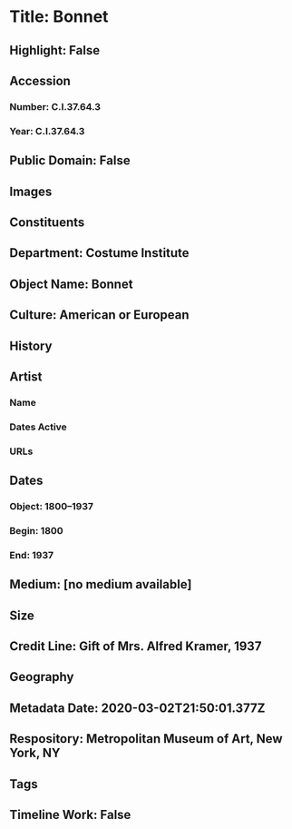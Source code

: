 # Title: Bonnet
## Highlight: False
## Accession
### Number: C.I.37.64.3
### Year: C.I.37.64.3
## Public Domain: False
## Images
## Constituents
## Department: Costume Institute
## Object Name: Bonnet
## Culture: American or European
## History
## Artist
### Name
### Dates Active
### URLs
## Dates
### Object: 1800–1937
### Begin: 1800
### End: 1937
## Medium: [no medium available]
## Size
## Credit Line: Gift of Mrs. Alfred Kramer, 1937
## Geography
## Metadata Date: 2020-03-02T21:50:01.377Z
## Respository: Metropolitan Museum of Art, New York, NY
## Tags
## Timeline Work: False